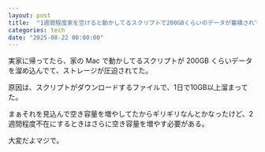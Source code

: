 ```yaml
---
layout: post
title:  "1週間程度家を空けると動かしてるスクリプトで200GBくらいのデータが蓄積されていた"
categories: tech
date: "2025-08-22 00:00:00"
---
```


実家に帰ってたら、家の Mac で動かしてるスクリプトが 200GB くらいデータを溜め込んでて、ストレージが圧迫されてた。

原因は、スクリプトがダウンロードするファイルで、1日で10GB以上溜まってた。

まぁそれを見込んで空き容量を増やしてたからギリギリなんとかなったけど、2週間程度不在にするときはさらに空き容量を増やす必要がある。

大変だよマジで。
